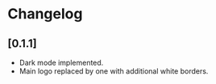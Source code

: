 # Changelog

## [0.1.1]
- Dark mode implemented.
- Main logo replaced by one with additional white borders.
